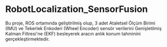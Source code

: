 # RobotLocalization_SensorFusion
Bu proje, ROS ortamında geliştirilmiş olup, 3 adet Ataletsel Ölçüm Birimi (IMU) ve Tekerlek Enkoderi (Wheel Encoder) sensör verilerini Genişletilmiş Kalman Filtresi'ne (EKF) besleyerek aracın anlık konum tahminini gerçekleştirmektedir.
